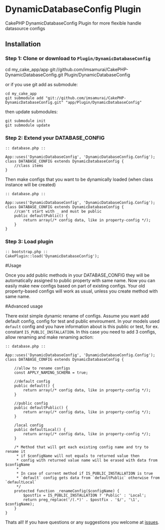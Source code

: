 DynamicDatabaseConfig Plugin
============================

CakePHP DynamicDatabaseConfig Plugin for more flexible handle datasource configs

## Installation

### Step 1: Clone or download to `Plugin/DynamicDatabaseConfig`

  cd my_cake_app/app git://github.com/imsamurai/CakePHP-DynamicDatabaseConfig.git Plugin/DynamicDatabaseConfig

or if you use git add as submodule:

	cd my_cake_app
	git submodule add "git://github.com/imsamurai/CakePHP-DynamicDatabaseConfig.git" "app/Plugin/DynamicDatabaseConfig"

then update submodules:

	git submodule init
	git submodule update

### Step 2: Extend your DATABASE_CONFIG

```
:: database.php ::

App::uses('DynamicDatabaseConfig', 'DynamicDatabaseConfig.Config');
class DATABASE_CONFIG extends DynamicDatabaseConfig {
	//class items
}
```

Then make configs that you want to be dynamically loaded (when class instance will be created)

```
:: database.php ::

App::uses('DynamicDatabaseConfig', 'DynamicDatabaseConfig.Config');
class DATABASE_CONFIG extends DynamicDatabaseConfig {
	//can't start with _ and must be public
	public defaultPublic() {
		return array(/* config data, like in property-config */);
	}
}

```

### Step 3: Load plugin

```
:: bootstrap.php ::
CakePlugin::load('DynamicDatabaseConfig');

```

#Usage

Once you add public methods in your DATABASE_CONFIG they will be automatically assigned to public property with same name.
Now you can easily make new configs based on part of existing configs. Your old property-based configs will work as usual,
unless you create method with same name.

#Advanced usage

There exist simple dynamic rename of configs.
Assume you want add default config, config for test and public enviroument. In your models used `default` config and you have
information about is this public or test, for ex. constant `IS_PUBLIC_INSTALLATION`. In this case you need to add 3 configs,
allow renaming and make renaming action:

```
:: database.php ::

App::uses('DynamicDatabaseConfig', 'DynamicDatabaseConfig.Config');
class DATABASE_CONFIG extends DynamicDatabaseConfig {

	//allow to rename configs
	const APPLY_NAMING_SCHEMA = true;

	//default config
	public default() {
		return array(/* config data, like in property-config */);
	}

	//public config
	public defaultPublic() {
		return array(/* config data, like in property-config */);
	}

	/local config
	public defaultLocal() {
		return array(/* config data, like in property-config */);
	}

	/* Method that will get each existing config name and try to rename it
	 * if $configName will not equals to returned value then
	 * config with returned value name will be erased with data from $configName
     *
	 * In case of current method if IS_PUBLIC_INSTALLATION is true
	 * `default` config gets data from `defaultPublic` otherwise from `defaultLocal`
	 */
	protected function _renameConfig($configName) {
		$postfix = IS_PUBLIC_INSTALLATION ? 'Public' : 'Local';
		return preg_replace('/(.*)' . $postfix . '$/', '\1', $configName);
	}
}
```

Thats all! If you have questions or any suggestions you welcome at [issues](https://github.com/imsamurai/CakePHP-DynamicDatabaseConfig/issues).